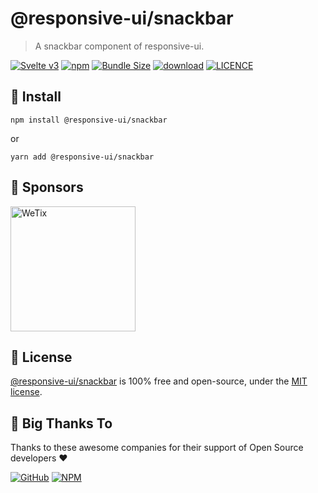 
# @responsive-ui/snackbar

> A snackbar component of responsive-ui.

<p>

[![Svelte v3](https://img.shields.io/badge/svelte-v3-orange.svg)](https://svelte.dev)
[![npm](https://img.shields.io/npm/v/@responsive-ui/snackbar.svg)](https://www.npmjs.com/package/@responsive-ui/snackbar)
[![Bundle Size](https://badgen.net/bundlephobia/minzip/%40responsive-ui%2Fsnackbar)](https://bundlephobia.com/result?p=%40responsive-ui%2Fsnackbar)
[![download](https://img.shields.io/npm/dw/@responsive-ui/snackbar.svg)](https://www.npmjs.com/package/@responsive-ui/snackbar)
[![LICENCE](https://img.shields.io/github/license/wetix/responsive-ui)](https://github.com/wetix/responsive-ui/blob/main/LICENSE)

</p>

## 🔨 Install

```console
npm install @responsive-ui/snackbar
```

or

```console
yarn add @responsive-ui/snackbar
```

## 🔋 Sponsors

<img src="https://asset.wetix.my/images/logo/wetix.png" alt="WeTix" width="200px">

## 📄 License

[@responsive-ui/snackbar](https://github.com/wetix/responsive-ui/tree/main/components/snackbar) is 100% free and open-source, under the [MIT license](https://github.com/wetix/responsive-ui/blob/main/LICENSE).

## 🎉 Big Thanks To

Thanks to these awesome companies for their support of Open Source developers ❤

[![GitHub](https://jstools.dev/img/badges/github.svg)](https://github.com/open-source)
[![NPM](https://jstools.dev/img/badges/npm.svg)](https://www.npmjs.com/)

